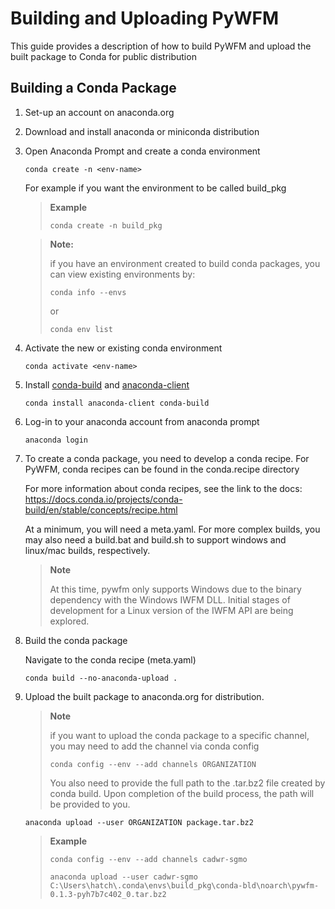 # Building and Uploading PyWFM

This guide provides a description of how to build PyWFM and upload the built package to Conda for public distribution

## Building a Conda Package

1. Set-up an account on anaconda.org
2. Download and install anaconda or miniconda distribution
3. Open Anaconda Prompt and create a conda environment

   ```
   conda create -n <env-name>
   ```

   For example if you want the environment to be called build_pkg

   > **Example**
   >
   > ```
   > conda create -n build_pkg
   > ```

   > **Note:**
   >
   > if you have an environment created to build conda packages, you can view existing environments by:
   >
   > ```
   > conda info --envs
   > ```
   >
   > or
   >
   > ```
   > conda env list
   > ```

4. Activate the new or existing conda environment

   ```
   conda activate <env-name>
   ```

5. Install [conda-build](https://docs.conda.io/projects/conda-build/en/stable/) and [anaconda-client](https://docs.anaconda.com/free/anacondaorg/user-guide/getting-started-with-anaconda-client/)

   ```
   conda install anaconda-client conda-build
   ```

6. Log-in to your anaconda account from anaconda prompt

   ```
   anaconda login
   ```

7. To create a conda package, you need to develop a conda recipe. For PyWFM, conda recipes can be found in the conda.recipe directory

   For more information about conda recipes, see the link to the docs:
   https://docs.conda.io/projects/conda-build/en/stable/concepts/recipe.html

   At a minimum, you will need a meta.yaml. For more complex builds, you may also need a build.bat and build.sh to support windows and linux/mac builds, respectively.

   > **Note**
   >
   > At this time, pywfm only supports Windows due to the binary dependency with the Windows IWFM DLL. Initial stages of development for a Linux version of the IWFM API are being explored.

8. Build the conda package

   Navigate to the conda recipe (meta.yaml)

   ```
   conda build --no-anaconda-upload .
   ```

9. Upload the built package to anaconda.org for distribution.

   > **Note**
   >
   > if you want to upload the conda package to a specific channel, you may need to add the channel via conda config
   >
   > ```
   > conda config --env --add channels ORGANIZATION
   > ```
   >
   > You also need to provide the full path to the <package-name>.tar.bz2 file created by conda build.
   > Upon completion of the build process, the path will be provided to you.

   ```
   anaconda upload --user ORGANIZATION package.tar.bz2
   ```

   > **Example**
   >
   > ```
   > conda config --env --add channels cadwr-sgmo
   > ```
   >
   > ```
   > anaconda upload --user cadwr-sgmo C:\Users\hatch\.conda\envs\build_pkg\conda-bld\noarch\pywfm-0.1.3-pyh7b7c402_0.tar.bz2
   > ```
